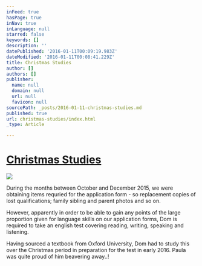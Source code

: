 ```yaml
---
inFeed: true
hasPage: true
inNav: true
inLanguage: null
starred: false
keywords: []
description: ''
datePublished: '2016-01-11T00:09:19.983Z'
dateModified: '2016-01-11T00:08:41.229Z'
title: Christmas Studies
author: []
authors: []
publisher:
  name: null
  domain: null
  url: null
  favicon: null
sourcePath: _posts/2016-01-11-christmas-studies.md
published: true
url: christmas-studies/index.html
_type: Article

---
```

# [Christmas Studies][0]
![](https://the-grid-user-content.s3-us-west-2.amazonaws.com/97f9cae2-ec23-4803-99d4-5f6f644cf05e.jpg)

During the months between October and December 2015, we were obtaining items requried for the application form - so replacement copies of lost qualifications; family sibling and parent photos and so on.

However, apparently in order to be able to gain any points of the large proportion given for language skills on our application forms, Dom is required to take an english test covering reading, writing, speaking and listening.

Having sourced a textbook from Oxford University, Dom had to study this over the Christmas period in preparation for the test in early 2016\. Paula was quite proud of him beavering away..!

[0]: null